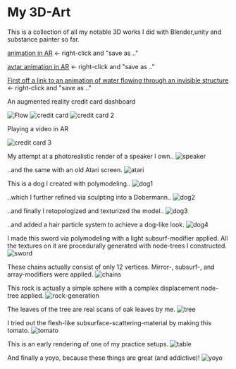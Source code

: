 # My 3D-Art
This is a collection of all my notable 3D works I did with Blender,unity and substance painter so far.

[animation in AR](https://github.com/itay-hilel/3D-art/raw/main/3d-art/Credit_View.mp4) <- right-click and "save as .."

[avtar animation in AR](https://github.com/itay-hilel/3D-art/raw/main/3d-art/20220227_142938%20-%20Trim.mp4) <- right-click and "save as .."

[First off a link to an animation of water flowing through an invisible structure](https://raw.githubusercontent.com/VectorWolf/my-art-portfolio/master/3d-art/flowing%20water.mp4) <- right-click and "save as .."

An augmented reality credit card dashboard

![Flow](image.png)
![credit card](Expenses.jpeg)
![credit card 2](Balance.jpeg)

Playing a video in AR

![credit card 3](https://github.com/itay-hilel/3D-art/blob/31b547fe22ebabb6f83cf80cf2421401b3bbbf90/3d-art/image%20box.png)

My attempt at a photorealistic render of a speaker I own..
![speaker](speakers.png)

..and the same with an old Atari screen.
![atari](atari-screen.jpg)

This is a dog I created with polymodeling..
![dog1](dog1-polymodeling.jpg)

..which I further refined via sculpting into a Dobermann..
![dog2](dog2-sculpt.jpg)

..and finally I retopologized and texturized the model..
![dog3](dog3-retopo-texturing.jpg)

..and added a hair particle system to achieve a dog-like look.
![dog4](dog3-particle.png)

I made this sword via polymodeling with a light subsurf-modifier applied. All the textures on it are procedurally generated with node-trees I constructed.
![sword](sword.jpg)

These chains actually consist of only 12 vertices. Mirror-, subsurf-, and array-modifiers were applied.
![chains](chains.jpg)

This rock is actually a simple sphere with a complex displacement node-tree applied.
![rock-generation](rock-generation.jpg)

The leaves of the tree are real scans of oak leaves by me.
![tree](tree.jpg)

I tried out the flesh-like subsurface-scattering-material by making this tomato.
![tomato](tomato.jpg)

This is an early rendering of one of my practice setups.
![table](table.jpg)

And finally a yoyo, because these things are great (and addictive)!
![yoyo](yoyo.jpg)
